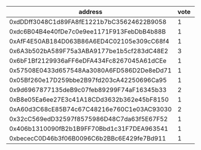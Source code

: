 address|vote|timestamp|signature
---|---|---|---
0xdDDff3048C1d89FA8fE1221b7bC35624622B9058|1|1614685375|0x01290c3542ec2e6ef31d666075a7debb5091eecb9489c958e712327d88ed147571aa3d75abb3f5efefc918096609d211c7a168638bc3824e88527fdfac6e72011b
0xdc6B04B4e40fDe7c0e9ee1171F913FebDbB4b88B|1|1614685453|0xcf095148af1e9b3b316b87b11e5bef2d5df1881a585d5dbe8b5aa8259260f6031c792912f9c0dd4aacb92ad8116ee500a44702628441c78d8165ccf5eca745051b
0xAfF4E50AB184D063B86A6ED4C02105e309cC68f4|1|1614685853|0x62eebcc6d98e2981ebfdf7765b59911b729c9f3a59806f467de3fa7de07476471547a2e674b7ea85759ea916d05bd3954bf3cd9599867cba87b9920d93e8b3cc1c
0x6A3b502bA589F75a3ABA9177be1b5cf283dC48E2|3|1614685869|0xdf74da0485372e1113feefd301355db5a52db7bbf295ca3c3b9ba9c454757db95b2a8df442a818978232c8f3e4240968eb2048c10d0fe3753b4081ac4e070a121b
0x6bF1Bf2129936aFF6eDFA434Fc8267045A61dCEe|1|1614686005|0x8f2a3ff06d57dbb84bd3074e5aa05e7ab623d730007eeb286aa387a5f97ebdf51da0babd8cdf9563af12f9f28e63238c5d66307015802d3c35b08903d8f5f57b1b
0x57508E0433d657548Aa3080A6FD586D2De8eDd71|1|1614686197|0x52a1f0206be3040d0b28de8583eabc12c588221ede332b3a67a5afffa278bd363076b82ee601f07b4df3a23dc7d258bd1ed305a8cab85a0bdab69c5ba1c5c01e1b
0x05Bf260e17D259bbe2B97fd203cA42250696Ca95|1|1614697194|0xa780aa57701d9c39782f9ae5bfbcce1070aa21cc3c2f2c6cb4206b3a7a52e1b67da0befab1755b0f059117c3050a3f1622b234ccd94f5e97d9b46a36c1eab2fa1b
0x9d6967877135deB9c07feb89299F74aF16345b33|2|1614710075|0xa1ca228b628b679ee1d081841dd91a09ab4311c7d085c4a1cb3e1933cc2fdabb5484748169335cc9bfc3e93597b80923653ebe277a028c56b6c66a68ad9798e01b
0xB8e05Ea6ee27E3c41A18CDd3632b362e45bF8150|1|1614721773|0xbb311364deddca19d591f70ca075be63f9abfec987d1262220aeabc07a9e71575ede23b68cd2c9d5076512ec6d25462922b205eb7f8a562a6c44444ae7518e831c
0xA60d3C68cE85B74c67C48216e760C1e03AC93030|2|1614730816|0xf16de872d94304022b8b9609fa6644d5325faccfcb867ded87c4fe1a50768e7a54f4a35e8c42b219b4dc1c64cc6e75b2db305b64cf8526d6faf7486faa71652b1b
0x32cC569edD32597f8575986D48C7da63f5E67F52|1|1614739509|0x42fea6ba35f2990d578cbcf2d4a006ab5a2aafb05f1d758687e5d8b7ff562e3341ed4e8914c324f3bf29eb0896d46a37894deb63943547b63126aa778b34a2e81b
0x406b1310090fB2b1B9FF70Bbd1c31F7DEA963541|1|1614741493|0x29286fb322df56e15f341d5cb77ace96270b859f60b9b182a377ca44fcf90f055f34bd61f55190b96c3273eb84734481b3d6353d672ba11422de642156ca4a671c
0xbececC0D46b3f06B0096C6b2BBc6E429fe7Bd911|1|1614760422|0x7869ffefc9173c032c33ef9b29eb202bfaef5402303a1573a513834cfe4b38e82b1c70115f6b70f1b43b8cb0b154ed430e2011ea202f00e7444204b4d009d3b11b